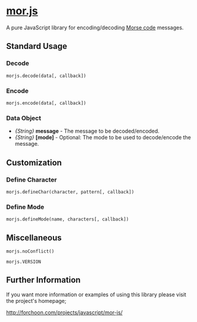 # [mor.js](http://forchoon.com/projects/javascript/mor-js/)

A pure JavaScript library for encoding/decoding
[Morse code](http://en.wikipedia.org/wiki/Morse_code) messages.

## Standard Usage

### Decode

```
morjs.decode(data[, callback])
```

### Encode

```
morjs.encode(data[, callback])
```

### Data Object

* *{String}* **message** - The message to be decoded/encoded.
* *{String}* **[mode]** - Optional: The mode to be used to decode/encode the
  message.

## Customization

### Define Character

```
morjs.defineChar(character, pattern[, callback])
```

### Define Mode

```
morjs.defineMode(name, characters[, callback])
```

## Miscellaneous

```
morjs.noConflict()
```

```
morjs.VERSION
```

## Further Information

If you want more information or examples of using this library please visit the
project's homepage;

<http://forchoon.com/projects/javascript/mor-js/>